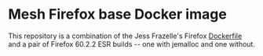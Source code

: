 Mesh Firefox base Docker image
==============================

This repository is a combination of the Jess Frazelle's Firefox
[Dockerfile](https://github.com/jessfraz/dockerfiles/tree/master/firefox)
and a pair of Firefox 60.2.2 ESR builds -- one with jemalloc and one
without.
